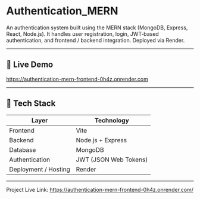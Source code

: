 # Authentication_MERN

An authentication system built using the MERN stack (MongoDB, Express, React, Node.js). It handles user registration, login, JWT‐based authentication, and frontend / backend integration. Deployed via Render.  

---

## 🚀 Live Demo
https://authentication-mern-frontend-0h4z.onrender.com

---

## 🧱 Tech Stack

| Layer | Technology |
|---|---|
| Frontend | Vite |
| Backend | Node.js + Express |
| Database | MongoDB |
| Authentication | JWT (JSON Web Tokens) |
| Deployment / Hosting | Render |

---



Project Live Link: https://authentication-mern-frontend-0h4z.onrender.com/ 
